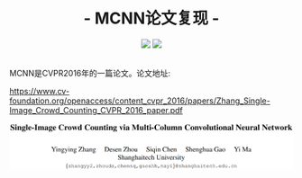 <h1 align="center">- MCNN论文复现 -</h1>

<p align="center">
<img src="https://img.shields.io/badge/version-2020.07.27-green.svg?longCache=true&style=for-the-badge">
<img src="https://img.shields.io/badge/license-GPL%20(%3E%3D%202)-blue.svg?longCache=true&style=for-the-badge">
</p>


<br/>
MCNN是CVPR2016年的一篇论文。论文地址:

<font color='gray'>https://www.cv-foundation.org/openaccess/content_cvpr_2016/papers/Zhang_Single-Image_Crowd_Counting_CVPR_2016_paper.pdf</font>



![author](https://github.com/DrRyanHuang/MCNN_Paddlepaddle/blob/master/src/author.png)